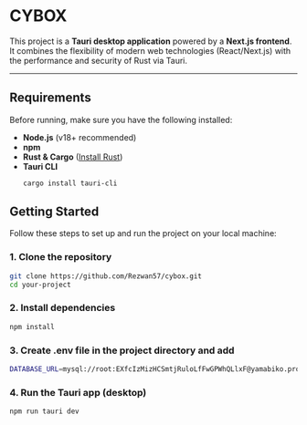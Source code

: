 # CYBOX

This project is a **Tauri desktop application** powered by a **Next.js frontend**.  
It combines the flexibility of modern web technologies (React/Next.js) with the performance and security of Rust via Tauri.

---

## Requirements

Before running, make sure you have the following installed:

- **Node.js** (v18+ recommended)  
- **npm**
- **Rust & Cargo** ([Install Rust](https://www.rust-lang.org/tools/install))  
- **Tauri CLI**  
  ```bash
  cargo install tauri-cli


## Getting Started

Follow these steps to set up and run the project on your local machine:

### 1. Clone the repository
```bash
git clone https://github.com/Rezwan57/cybox.git
cd your-project
```
### 2. Install dependencies
```bash
npm install
```
### 3. Create .env file in the project directory and add
```bash
DATABASE_URL=mysql://root:EXfcIzMizHCSmtjRuloLfFwGPWhQLlxF@yamabiko.proxy.rlwy.net:42351/railway
```
### 4. Run the Tauri app (desktop)
```bash
npm run tauri dev
```

